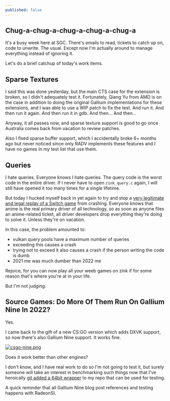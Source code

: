 ```yaml
---
published: false
---
```

## Chug-a-chug-a-chug-a-chug-a-chug-a

It's a busy week here at SGC. There's emails to read, tickets to catch up on, code to unwrite. The usual. Except now I'm actually around to manage everything instead of ignoring it.

Let's do a brief catchup of today's work items.

## Sparse Textures
I said this was done yesterday, but the main CTS case for the extension is broken, so I didn't adequately test it. Fortunately, Qiang Yu from AMD is on the case in addition to doing the original Gallium implementations for these extensions, and I was able to use a WIP patch to fix the test. And run it. And then run it again. And then run it in gdb. And then... And then...

Anyway, it all passes now, and sparse texture support is good to go once Australia comes back from vacation to review patches.

Also I fixed sparse buffer support, which I accidentally broke 6+ months ago but never noticed since only RADV implements these features and I have no games in my test list that use them.

## Queries
I hate queries. Everyone knows I hate queries. The query code is the worst code in the entire driver. If I never have to open `zink_query.c` again, I will still have opened it too many times for a single lifetime.

But today I hucked myself back in yet again to try and stop a [very legitimate and legal replay of a Switch game](https://gitlab.freedesktop.org/mesa/mesa/-/issues/5669) from crashing. Everyone knows that anime is the real primary driver of all technology, so as soon as anyone files an anime-related ticket, all driver developers drop everything they're doing to solve it. Unless they're on vacation.

In this case, the problem amounted to:
* vulkan query pools have a maximum number of queries
* exceeding this causes a crash
* trying not to exceed it also causes a crash if the person writing the code is dumb
* 2021 me was much dumber than 2022 me

Rejoice, for you can now play all your weeb games on zink if for some reason that's where you're at in your life.

But I'm not judging.

## Source Games: Do More Of Them Run On Gallium Nine In 2022?

Yes.

I came back to the gift of a new CS:GO version which adds DXVK support, so now there's also Gallium Nine support. It works fine.

[![csgo-nine.png]({{site.url}}/assets/csgo-nine.png)]({{site.url}}/assets/csgo-nine.png)

Does it work better than other engines?

I don't know, and I have real work to do so I'm not going to test it, but surely someone will take an interest in benchmarking such things now that I've heroically [git added a 64bit wrapper](https://github.com/zmike/Xnine) to my repo that can be used for testing.

A quick reminder that all Gallium Nine blog post references and testing happens with RadeonSI.
